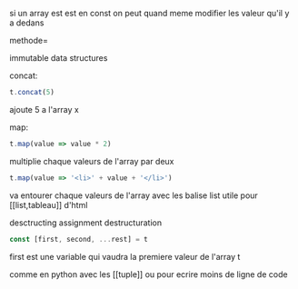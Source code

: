 si un array est est en const on peut quand meme modifier les valeur qu'il y a dedans


methode=



immutable data structures

concat:

```js
t.concat(5)
```

ajoute 5 a l'array x

map:

```js
t.map(value => value * 2)
```

multiplie chaque valeurs de l'array par deux

```js
t.map(value => '<li>' + value + '</li>')
```

va entourer chaque valeurs de l'array avec les balise list utile pour [[list,tableau]] d'html

desctructing assignment
destructuration

```js
const [first, second, ...rest] = t
```

first est une variable qui vaudra la premiere valeur de l'array t

comme en python avec les [[tuple]] ou pour ecrire moins de ligne de code


